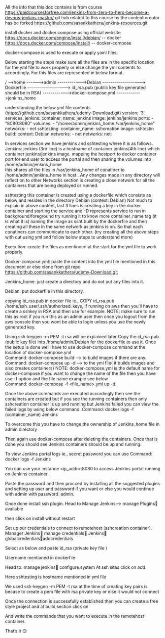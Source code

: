 All the info that this doc contains is from course https://paidcoursesforfree.com/jenkins-from-zero-to-hero-become-a-devops-jenkins-master/ git hub related to this course by the content creator has be forked https://github.com/sasankkathera/jenkins-resources.git

install docker and docker compose using official website
https://docs.docker.com/engine/install/debian/ -- docker
https://docs.docker.com/compose/install/  -- docker-compose

docker-compose is used to execute or apply yaml files.

Below starting the steps make sure all the files are in the specific location for the yml file to work properly or else change the yml contents to accordingly. For this files are represented in below format.

/
-->home
------>admin
------------>Debian
-------------------> Dockerfile
-------------------> id_rsa.pub (public key file generated should be in RSA)
------------>docker-compose.yml
------------>jenkins_home

understanding the below yml file contents (https://github.com/sasankkathera/udemy-Download.git)
version: '3'
services:
  jenkins:
    container_name: jenkins
    image: jenkins/jenkins
    ports:
      - "8080:8080"
    volumes:
      - "/home/admin/jenkins_home:/var/jenkins_home"
    networks:
      - net
  sshtesting:
    container_name: sshcreation
    image: sshtestin
    build: 
      context: Debian
    networks:
      - net
networks:
  net:

In services section we have jenkins and sshtesting where it is as follows.
Jenkins: 
	jenkins (3rd line) is a hostname of container jenkins(4th line) which container jenkins/jenkins image.
	mapping the hostport to docker container port for end user to access the portal
	and then sharing the volumes into /home/admin/jenkins_home	
	this shares all the files in /var/jenkins_home of conatiner to /home/admin/jenkins_home in host . Any changes made in any directory will reflect on to other
	Networks section is creating a close network for all the containers that are being deployed or runned.

sshtesting
	this container is created using a dockerfile which consists as below and resides in the directory Debian (context: Debian)
	Not much to explain in above content, last 3 lines is creating a key in the docker container and starting the service and -D represents service to run in background/foreground try running it to know more
	container_name tag (it is what it is)
	naming the image as ssht built by the dockerfile
	and then creating all these in the same network as jenkins is on. So that each conatiners can communicate to each other. (try creating all the above steps with out using yml and follow below steps to understand more)

Execution: 
		create the files as mentioned at the start for the yml file to work properly.
	


Docker-compose.yml:
	paste the content into the yml file mentioned in this document or else clone from git repo https://github.com/sasankkathera/udemy-Download.git
	
Jenkins_home:
	just create a directory and do not put any files into it.
	
Debian:
	put dockerfile in this directory.
	
	
copying id_rsa.pub in docker file ie., COPY id_rsa.pub /home/ssh_user/.ssh/authorized_keys, if running on aws then you'll have to create a sshkey in RSA and then use for example.
	NOTE: make sure to run this as root if you run this as an admin user then once you logout from the aws console then you wont be able to login unless you use the newly generated key.
 

Using ssh-keygen -m PEM -t rsa will be explained later
Copy the id_rsa.pub (public key file) into /home/admin/Debian  for the dockerfile to use it.
Once the setup is done we’ll have to use docker-compose command at the location of docker-compose.yml	
	Command: docker-compose build --> to build images if there are any.
	Command: docker-compose up -d --> to the yml file( it builds images and also creates containers)
	NOTE: docker-compose.yml is the default name for docker-compose if you want to change the name of the file then you have use -f option and the file name example see below	
			Command: docker-compose -f <file_name>.yml up -d.
		 	

 
Once the above commands are executed accordingly then see the containers are created but if you see the running containers then only sshcreation container is up and running but Jenkins failed you can view the failed logs by using below command.
	Command: docker logs -f (container_name) Jenkins
 

To overcome this you have to change the ownership of Jenkins_home file in admin directory
 
Then again use docker-compose  after deleting the containers. Once that is done you should see Jenkins containers should be up and running.
 
To view Jenkins portal logs ie., secret password you can use 
Command: docker logs -f Jenkins 
 
You can use your instance <ip_addr>:8080 to access Jenkins portal running on Jenkins container.

 

Paste the password and then procced by installing all the suggested plugins and setting up user and password if you want or else you would continue with admin with password: admin.

Once done install ssh plugin. Head to Manage Jenkins--> manage Plugins available 

 then click on install without restart

Set up our credentials to connect to remotehost (sshcreation container). Manager Jenkins manage credentials Jenkins globalcredentialsaddcredentials
 
Select as below and paste id_rsa (private key file )
 

Username mentioned in dockerfile 
 
Head to: manage jenkins configure system
At ssh sites click on add
 
 

Here sshtesting is hostname mentioned in yml file
 
We used ssh-keygen -m PEM -t rsa at the time of creating key pairs is becase to create a pem file with rsa private key or else it would not connect 
 

Once the connection is successfully established then you can create a free style project and at build section click on  

And write the commands that you want to execute in the remotehost container.

That’s it 😉
